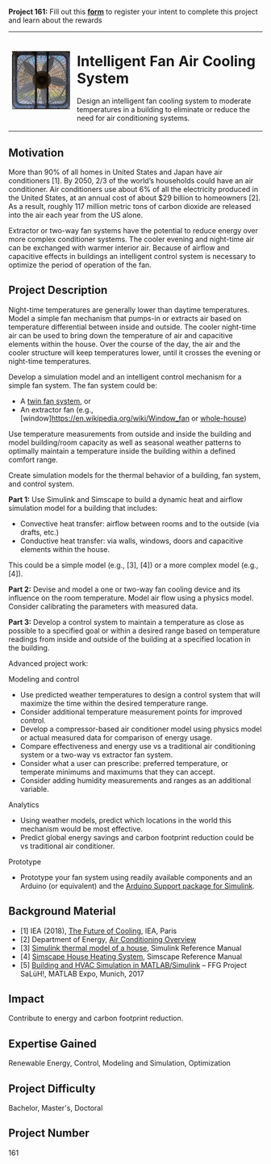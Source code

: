 **Project 161:** Fill out this <strong>[form](https://forms.office.com/Pages/ResponsePage.aspx?id=ETrdmUhDaESb3eUHKx3B5lOTzSa_A6lPqq2LJKzvpM5UMTBZRkc4UTRETjFERVRDWllQRE40OUFSQS4u)</strong> to  register your intent to complete this project and learn about the rewards

<table>
<td><img src="images/fan.jpg"  width=400 /></td>
<td><p><h1>Intelligent Fan Air Cooling System</h1></p>
<p> Design an intelligent fan cooling system to moderate temperatures in a building to eliminate or reduce the need for air conditioning systems.</p>
</table>

## Motivation

More than 90% of all homes in United States and Japan have air conditioners [1]. By 2050, 2/3 of the world’s households could have an air conditioner. Air conditioners use about 6% of all the electricity produced in the United States, at an annual cost of about $29 billion to homeowners [2]. As a result, roughly 117 million metric tons of carbon dioxide are released into the air each year from the US alone. 

Extractor or two-way fan systems have the potential to reduce energy over more complex conditioner systems. The cooler evening and night-time air can be exchanged with warmer interior air. Because of airflow and capacitive effects in buildings an intelligent control system is necessary to optimize the period of operation of the fan. 

## Project Description

 Night-time temperatures are generally lower than daytime temperatures. Model a simple fan mechanism that pumps-in or extracts air based on temperature differential between inside and outside. The cooler night-time air can be used to bring down the temperature of air and capacitive elements within the house. Over the course of the day, the air and the cooler structure will keep temperatures lower, until it crosses the evening or night-time temperatures.

Develop a simulation model and an intelligent control mechanism for a simple fan system. The fan system could be:
-   A [twin fan system](https://en.wikipedia.org/wiki/Window_fan), or
-	An extractor fan (e.g., [window]https://en.wikipedia.org/wiki/Window_fan or [whole-house](https://en.wikipedia.org/wiki/Whole-house_fan))

Use temperature measurements from outside and inside the building and model building/room capacity as well as seasonal weather patterns to optimally maintain a temperature inside the building within a defined comfort range.

Create simulation models for the thermal behavior of a building, fan system, and control system. 

**Part 1:** Use Simulink and Simscape to build a dynamic heat and airflow simulation model for a building that includes&#58;

-	Convective heat transfer: airflow between rooms and to the outside (via drafts, etc.)
-	Conductive heat transfer: via walls, windows, doors and capacitive elements within the house.

This could be a simple model (e.g., [3], [4]) or a more complex model (e.g., [4]).

**Part 2:** Devise and model a one or two-way fan cooling device and its influence on the room temperature. Model air flow using a physics model. Consider calibrating the parameters with measured data.

**Part 3:** Develop a control system to maintain a temperature as close as possible to a specified goal or within a desired range based on temperature readings from inside and outside of the building at a specified location in the building. 


Advanced project work:

Modeling and control
-	Use predicted weather temperatures to design a control system that will maximize the time within the desired temperature range.
-	Consider additional temperature measurement points for improved control.
-	Develop a compressor-based air conditioner model using physics model or actual measured data for comparison of energy usage.
-	Compare effectiveness and energy use vs a traditional air conditioning system or a two-way vs extractor fan system.
-	Consider what a user can prescribe: preferred temperature, or temperate minimums and maximums that they can accept.
-	Consider adding humidity measurements and ranges as an additional variable.

Analytics
-	Using weather models, predict which locations in the world this mechanism would be most effective.
-	Predict global energy savings and carbon footprint reduction could be vs traditional air conditioner. 

Prototype
-	Prototype your fan system using readily available components and an Arduino (or equivalent) and the [Arduino Support package for Simulink](https://www.mathworks.com/hardware-support/arduino-simulink.html).


## Background Material

-   [1] IEA (2018), [The Future of Cooling](https://www.iea.org/reports/the-future-of-cooling.), IEA, Paris 
-   [2] Department of Energy, [Air Conditioning Overview](https://www.energy.gov/energysaver/home-cooling-systems/air-conditioning#:~:text=Three%2Dquarters%20of%20all%20homes,into%20the%20air%20each%20year.conditioning)
-   [3] [Simulink thermal model of a house](https://www.mathworks.com/help/simulink/slref/thermal-model-of-a-house.html), Simulink Reference Manual
-   [4] [Simscape House Heating System](https://www.mathworks.com/help/simulink/slref/thermal-model-of-a-house.html), Simscape Reference Manual
-   [5] [Building and HVAC Simulation in MATLAB/Simulink](https://it.mathworks.com/content/dam/mathworks/mathworks-dot-com/solutions/aerospace-defense/files/2017/expo-de/gebaude-und-anlagensimulation-mit-matlab-und-simulink-am-beispiel-des-ffg-projekts-saluh.pdf) – FFG Project SaLüH!, MATLAB Expo, Munich, 2017


## Impact

Contribute to energy and carbon footprint reduction.

## Expertise Gained 

Renewable Energy, Control, Modeling and Simulation, Optimization 

## Project Difficulty

Bachelor, Master's, Doctoral

## Project Number

161
